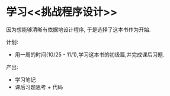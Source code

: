 # 学习<<挑战程序设计>>
 
 因为想能够清晰有依据地设计程序, 于是选择了这本书作为开始.
 
 计划:
 - 用一周的时间(10/25 - 11/1),学习这本书的初级篇,并完成课后习题. 
 
 产出:
- 学习笔记
- 课后习题思考 + 代码


 
 
